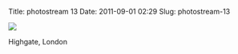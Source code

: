 Title: photostream 13
Date: 2011-09-01 02:29
Slug: photostream-13

[![](http://martinfowler.com/photos/13.jpg)](http://martinfowler.com/photos/13.html)

</p>

</p>

Highgate, London

</p>

